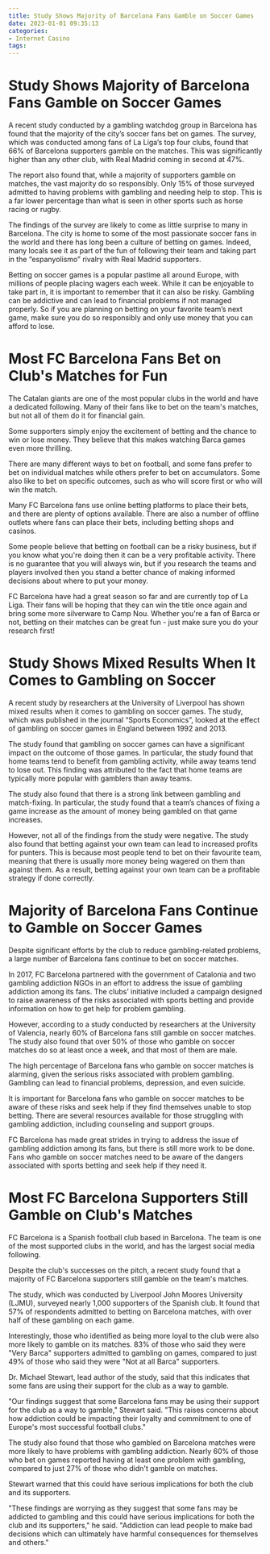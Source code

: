 ```yaml
---
title: Study Shows Majority of Barcelona Fans Gamble on Soccer Games
date: 2023-01-01 09:35:13
categories:
- Internet Casino
tags:
---
```



#  Study Shows Majority of Barcelona Fans Gamble on Soccer Games

A recent study conducted by a gambling watchdog group in Barcelona has found that the majority of the city’s soccer fans bet on games. The survey, which was conducted among fans of La Liga’s top four clubs, found that 66% of Barcelona supporters gamble on the matches. This was significantly higher than any other club, with Real Madrid coming in second at 47%.

The report also found that, while a majority of supporters gamble on matches, the vast majority do so responsibly. Only 15% of those surveyed admitted to having problems with gambling and needing help to stop. This is a far lower percentage than what is seen in other sports such as horse racing or rugby.

The findings of the survey are likely to come as little surprise to many in Barcelona. The city is home to some of the most passionate soccer fans in the world and there has long been a culture of betting on games. Indeed, many locals see it as part of the fun of following their team and taking part in the “espanyolismo” rivalry with Real Madrid supporters.

Betting on soccer games is a popular pastime all around Europe, with millions of people placing wagers each week. While it can be enjoyable to take part in, it is important to remember that it can also be risky. Gambling can be addictive and can lead to financial problems if not managed properly. So if you are planning on betting on your favorite team’s next game, make sure you do so responsibly and only use money that you can afford to lose.

#  Most FC Barcelona Fans Bet on Club's Matches for Fun

The Catalan giants are one of the most popular clubs in the world and have a dedicated following. Many of their fans like to bet on the team's matches, but not all of them do it for financial gain.

Some supporters simply enjoy the excitement of betting and the chance to win or lose money. They believe that this makes watching Barca games even more thrilling.

There are many different ways to bet on football, and some fans prefer to bet on individual matches while others prefer to bet on accumulators. Some also like to bet on specific outcomes, such as who will score first or who will win the match.

Many FC Barcelona fans use online betting platforms to place their bets, and there are plenty of options available. There are also a number of offline outlets where fans can place their bets, including betting shops and casinos.

Some people believe that betting on football can be a risky business, but if you know what you're doing then it can be a very profitable activity. There is no guarantee that you will always win, but if you research the teams and players involved then you stand a better chance of making informed decisions about where to put your money.

FC Barcelona have had a great season so far and are currently top of La Liga. Their fans will be hoping that they can win the title once again and bring some more silverware to Camp Nou. Whether you're a fan of Barca or not, betting on their matches can be great fun - just make sure you do your research first!

#  Study Shows Mixed Results When It Comes to Gambling on Soccer

A recent study by researchers at the University of Liverpool has shown mixed results when it comes to gambling on soccer games. The study, which was published in the journal “Sports Economics”, looked at the effect of gambling on soccer games in England between 1992 and 2013.

The study found that gambling on soccer games can have a significant impact on the outcome of those games. In particular, the study found that home teams tend to benefit from gambling activity, while away teams tend to lose out. This finding was attributed to the fact that home teams are typically more popular with gamblers than away teams.

The study also found that there is a strong link between gambling and match-fixing. In particular, the study found that a team’s chances of fixing a game increase as the amount of money being gambled on that game increases.

However, not all of the findings from the study were negative. The study also found that betting against your own team can lead to increased profits for punters. This is because most people tend to bet on their favourite team, meaning that there is usually more money being wagered on them than against them. As a result, betting against your own team can be a profitable strategy if done correctly.

#  Majority of Barcelona Fans Continue to Gamble on Soccer Games

Despite significant efforts by the club to reduce gambling-related problems, a large number of Barcelona fans continue to bet on soccer matches.

In 2017, FC Barcelona partnered with the government of Catalonia and two gambling addiction NGOs in an effort to address the issue of gambling addiction among its fans. The clubs’ initiative included a campaign designed to raise awareness of the risks associated with sports betting and provide information on how to get help for problem gambling.

However, according to a study conducted by researchers at the University of Valencia, nearly 60% of Barcelona fans still gamble on soccer matches. The study also found that over 50% of those who gamble on soccer matches do so at least once a week, and that most of them are male.

The high percentage of Barcelona fans who gamble on soccer matches is alarming, given the serious risks associated with problem gambling. Gambling can lead to financial problems, depression, and even suicide.

It is important for Barcelona fans who gamble on soccer matches to be aware of these risks and seek help if they find themselves unable to stop betting. There are several resources available for those struggling with gambling addiction, including counseling and support groups.

FC Barcelona has made great strides in trying to address the issue of gambling addiction among its fans, but there is still more work to be done. Fans who gamble on soccer matches need to be aware of the dangers associated with sports betting and seek help if they need it.

#  Most FC Barcelona Supporters Still Gamble on Club's Matches

FC Barcelona is a Spanish football club based in Barcelona. The team is one of the most supported clubs in the world, and has the largest social media following.

Despite the club's successes on the pitch, a recent study found that a majority of FC Barcelona supporters still gamble on the team's matches.

The study, which was conducted by Liverpool John Moores University (LJMU), surveyed nearly 1,000 supporters of the Spanish club. It found that 57% of respondents admitted to betting on Barcelona matches, with over half of these gambling on each game.

Interestingly, those who identified as being more loyal to the club were also more likely to gamble on its matches. 83% of those who said they were "Very Barca" supporters admitted to gambling on games, compared to just 49% of those who said they were "Not at all Barca" supporters.

Dr. Michael Stewart, lead author of the study, said that this indicates that some fans are using their support for the club as a way to gamble.

"Our findings suggest that some Barcelona fans may be using their support for the club as a way to gamble," Stewart said. "This raises concerns about how addiction could be impacting their loyalty and commitment to one of Europe's most successful football clubs."

The study also found that those who gambled on Barcelona matches were more likely to have problems with gambling addiction. Nearly 60% of those who bet on games reported having at least one problem with gambling, compared to just 27% of those who didn't gamble on matches.

Stewart warned that this could have serious implications for both the club and its supporters.

"These findings are worrying as they suggest that some fans may be addicted to gambling and this could have serious implications for both the club and its supporters," he said. "Addiction can lead people to make bad decisions which can ultimately have harmful consequences for themselves and others."